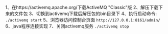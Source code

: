 1、在https://activemq.apache.org/下载ActiveMQ "Classic"版
2、解压下载下来的文件包
3、切换到activemq下载后解压包的bin目录下
4、执行启动命令:
`./activemq start`
5、浏览器访问控制台页面
`http://127.0.0.1:8161/admin/`
6、java程序连接实现
7、关闭activemq服务
`./activemq stop`